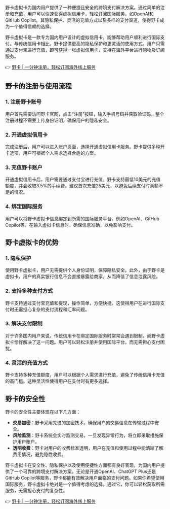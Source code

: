 野卡虚拟卡为国内用户提供了一种便捷且安全的跨境支付解决方案。通过简单的注册和充值，用户可以快速获得虚拟信用卡，轻松订阅国际服务，如OpenAI和GitHub Copilot。其隐私保护、灵活的充值方式以及多样的支付渠道，使得野卡成为一个值得信赖的选择。

野卡虚拟卡是一款专为国内用户设计的虚拟信用卡，能够帮助用户顺利进行国际支付。与传统信用卡相比，野卡提供更高的隐私保护和更灵活的使用方式。用户只需通过支付宝进行充值，即可获得一张虚拟信用卡，支持在海外平台进行购物及订阅服务。

👉 [野卡 | 一分钟注册，轻松订阅海外线上服务](https://bit.ly/bewildcard)

## 野卡的注册与使用流程

### 1. 注册野卡账号

用户首先需要访问野卡官网，点击“注册”按钮，输入手机号码并获取验证码。整个注册过程不需要上传身份证明，确保用户的隐私安全。

### 2. 开通虚拟信用卡

完成注册后，用户可以进入账户页面，选择开通虚拟信用卡服务。野卡提供多种开卡选项，用户可根据个人需求选择合适的方案。

### 3. 充值野卡账户

开通虚拟信用卡后，用户需要通过支付宝进行充值。野卡支持最低10美元的充值额度，并会收取3.5%的手续费。建议首次充值25美元，以避免后续支付时余额不足的情况。

### 4. 绑定国际服务

用户可以将野卡虚拟卡信息绑定到所需的国际服务平台，例如OpenAI、GitHub Copilot等。在输入虚拟卡信息时，确保信息准确，以免影响支付。

## 野卡虚拟卡的优势

### 1. 隐私保护

使用野卡虚拟卡，用户无需提供个人身份证明，保障隐私安全。此外，由于野卡是虚拟卡，用户的真实银行信息不会直接暴露给商家，从而降低了信息泄露风险。

### 2. 支持多种支付方式

野卡支持通过支付宝充值和提现，操作简单，方便快捷。这使得用户在进行国际支付时无需担心复杂的支付流程和汇率问题。

### 3. 解决支付限制

对于许多国内用户来说，传统信用卡在绑定国际服务时常常会遇到限制，而野卡虚拟卡恰好解决了这一问题。用户可以轻松注册并使用国际平台，而无需担心支付困扰。

### 4. 灵活的充值方式

野卡支持多种充值额度，用户可以根据个人需求进行充值，避免了传统信用卡充值的高门槛。这种灵活性使得用户在支付时有更多选择。

## 野卡的安全性

野卡的安全性主要体现在以下几方面：

- **交易加密**：野卡采用先进的加密技术，确保用户的交易信息在传输过程中安全。
- **风险监测**：野卡系统会实时监测交易，一旦发现异常行为，将立即采取措施保护用户账户。
- **透明收费**：野卡对用户的收费标准透明，用户在充值和使用过程中能清晰了解费用情况，避免隐性收费。

野卡虚拟卡在安全性、隐私保护以及使用便捷性方面都有良好表现，为国内用户提供了一个可靠的跨境支付解决方案。无论是开通OpenAI、ChatGPT Plus还是GitHub Copilot等服务，野卡都能有效解决用户面临的支付问题。如果你希望使用国际服务，野卡虚拟卡绝对是一个值得考虑的选择。通过它，你可以轻松获取所需服务，无需担心支付的复杂性。

👉 [野卡 | 一分钟注册，轻松订阅海外线上服务](https://bit.ly/bewildcard)
